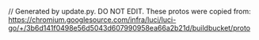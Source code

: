 // Generated by update.py. DO NOT EDIT.
These protos were copied from:
https://chromium.googlesource.com/infra/luci/luci-go/+/3b6d141f0498e56d5043d607990958ea66a2b21d/buildbucket/proto
